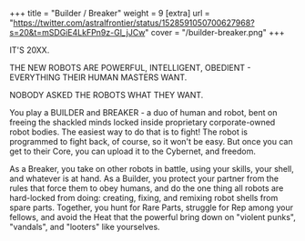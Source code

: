 +++
title = "Builder / Breaker"
weight = 9
[extra]
url = "https://twitter.com/astralfrontier/status/1528591050700627968?s=20&t=mSDGiE4LkFPn9z-Gl_jJCw"
cover = "/builder-breaker.png"
+++

IT'S 20XX.

THE NEW ROBOTS ARE POWERFUL, INTELLIGENT, OBEDIENT - EVERYTHING THEIR HUMAN MASTERS WANT.

NOBODY ASKED THE ROBOTS WHAT THEY WANT.

You play a BUILDER and BREAKER - a duo of human and robot, bent on freeing the shackled minds locked inside proprietary corporate-owned robot bodies. The easiest way to do that is to fight! The robot is programmed to fight back, of course, so it won't be easy. But once you can get to their Core, you can upload it to the Cybernet, and freedom.

As a Breaker, you take on other robots in battle, using your skills, your shell, and whatever is at hand. As a Builder, you protect your partner from the rules that force them to obey humans, and do the one thing all robots are hard-locked from doing: creating, fixing, and remixing robot shells from spare parts. Together, you hunt for Rare Parts, struggle for Rep among your fellows, and avoid the Heat that the powerful bring down on "violent punks", "vandals", and "looters" like yourselves.